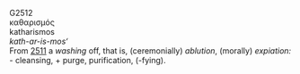 <body>
  <p>G2512<br>  καθαρισμός  <br> katharismos  <br><i>kath-ar-is-mos‘ </i><br>From <a href="g2511.htm">2511</a>  a <i>washing</i> off, that is, (ceremonially) <i>ablution</i>, (morally) <i>expiation:</i> - cleansing, + purge, purification, (-fying).<br></p>
 </body>